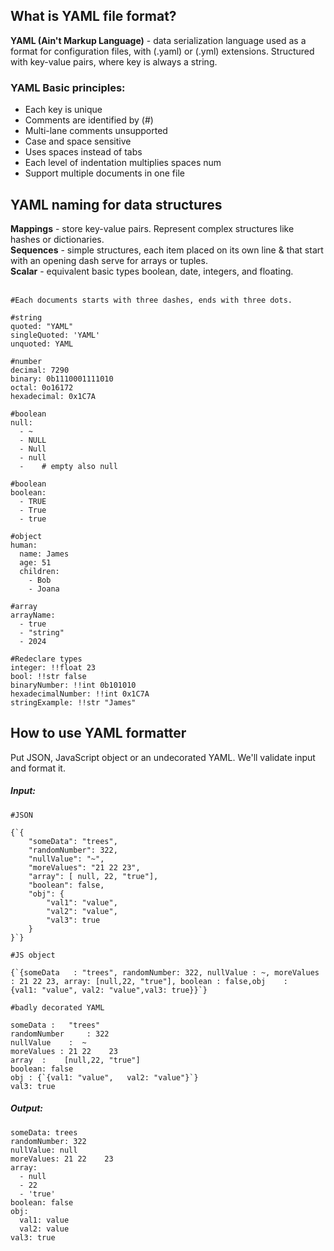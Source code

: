 ## What is YAML file format?

**YAML (Ain't Markup Language)** - data serialization language used as a format
for configuration files, with (.yaml) or (.yml) extensions. Structured with key-value pairs,
where key is always a string.

### YAML Basic principles:

-   Each key is unique
-   Comments are identified by (#)
-   Multi-lane comments unsupported
-   Case and space sensitive
-   Uses spaces instead of tabs
-   Each level of indentation multiplies spaces num
-   Support multiple documents in one file

## YAML naming for data structures

**Mappings** - store key-value pairs. Represent complex structures like
hashes or dictionaries.<br/>
**Sequences** - simple structures, each item
placed on its own line & that start with an opening dash serve for arrays or tuples.<br/>
**Scalar** - equivalent basic types boolean, date, integers, and floating.<br/> <br/>

<pre><code class="language-yaml hljs">#Each documents starts with three dashes, ends with three dots.

#string
quoted: "YAML"
singleQuoted: 'YAML'
unquoted: YAML

#number
decimal: 7290
binary: 0b1110001111010
octal: 0o16172
hexadecimal: 0x1C7A

#boolean
null:
  - ~
  - NULL
  - Null
  - null
  -    # empty also null

#boolean
boolean:
  - TRUE
  - True
  - true

#object
human:
  name: James
  age: 51
  children: 
    - Bob
    - Joana

#array
arrayName:
  - true
  - "string"
  - 2024

#Redeclare types
integer: !!float 23
bool: !!str false
binaryNumber: !!int 0b101010
hexadecimalNumber: !!int 0x1C7A
stringExample: !!str "James"
</code></pre>

## How to use YAML formatter

Put JSON, JavaScript object or an undecorated YAML. We'll validate input and format it.

##### Input:

<pre><code class="language-yaml hljs">#JSON

{`{
    "someData": "trees",
    "randomNumber": 322,
    "nullValue": "~",
    "moreValues": "21 22 23",
    "array": [ null, 22, "true"],
    "boolean": false,
    "obj": {
        "val1": "value",
        "val2": "value",
        "val3": true
    }
}`}

#JS object

{`{someData   : "trees", randomNumber: 322, nullValue : ~, moreValues : 21 22 23, array: [null,22, "true"], boolean : false,obj    :     {val1: "value", val2: "value",val3: true}}`}

#badly decorated YAML

someData :   "trees"
randomNumber     : 322
nullValue    :  ~
moreValues : 21 22    23
array  :    [null,22, "true"]
boolean: false
obj : {`{val1: "value",   val2: "value"}`}
val3: true
</code></pre>

##### Output:

<pre><code class="language-yaml hljs">someData: trees
randomNumber: 322
nullValue: null
moreValues: 21 22    23
array:
  - null
  - 22
  - 'true'
boolean: false
obj:
  val1: value
  val2: value
val3: true
</code></pre>
